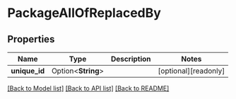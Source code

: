 # PackageAllOfReplacedBy

## Properties

Name | Type | Description | Notes
------------ | ------------- | ------------- | -------------
**unique_id** | Option<**String**> |  | [optional][readonly]

[[Back to Model list]](../README.md#documentation-for-models) [[Back to API list]](../README.md#documentation-for-api-endpoints) [[Back to README]](../README.md)


